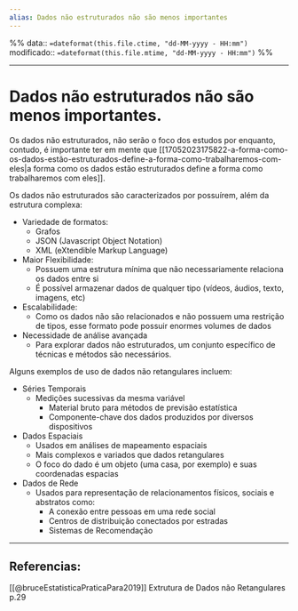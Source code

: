 ```yaml
---
alias: Dados não estruturados não são menos importantes
---
```

%%
data:: `=dateformat(this.file.ctime, "dd-MM-yyyy - HH:mm")`
modificado:: `=dateformat(this.file.mtime, "dd-MM-yyyy - HH:mm")`
%%

---
# Dados não estruturados não são menos importantes.

Os dados não estruturados, não serão o foco dos estudos por enquanto, contudo, é importante ter em mente que [[17052023175822-a-forma-como-os-dados-estão-estruturados-define-a-forma-como-trabalharemos-com-eles|a forma como os dados estão estruturados define a forma como trabalharemos com eles]].

Os dados não estruturados são caracterizados por possuírem, além da estrutura complexa:

- Variedade de formatos:
	- Grafos 
	- JSON (Javascript Object Notation)
	- XML (eXtendible Markup Language)
- Maior Flexibilidade: 
	- Possuem uma estrutura mínima que não necessariamente relaciona os dados entre si 
	- É possível armazenar dados de qualquer tipo (vídeos, áudios, texto, imagens, etc)
- Escalabilidade:
	- Como os dados não são relacionados e não possuem uma restrição de tipos, esse formato pode possuir enormes volumes de dados
- Necessidade de análise avançada
	- Para explorar dados não estruturados, um conjunto específico de técnicas e métodos são necessários.

Alguns exemplos de uso de dados não retangulares incluem:
- Séries Temporais
	- Medições sucessivas da mesma variável
		- Material bruto para métodos de previsão estatística
		- Componente-chave dos dados produzidos por diversos dispositivos
- Dados Espaciais
	- Usados em análises de mapeamento espaciais
	- Mais complexos e variados que dados retangulares
	- O foco do dado é um objeto (uma casa, por exemplo) e suas coordenadas espacias
- Dados de Rede
	- Usados para representação de relacionamentos físicos, sociais e abstratos como:
		- A conexão entre pessoas em uma rede social
		- Centros de distribuição conectados por estradas
		- Sistemas de Recomendação


---
## Referencias:

[[@bruceEstatisticaPraticaPara2019]] 
Extrutura de Dados não Retangulares p.29